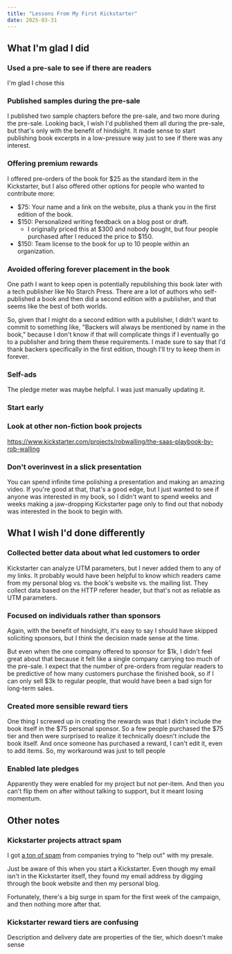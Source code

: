 ```yaml
---
title: "Lessons From My First Kickstarter"
date: 2025-03-31
---
```


## What I'm glad I did

### Used a pre-sale to see if there are readers

I'm glad I chose this

### Published samples during the pre-sale

I published two sample chapters before the pre-sale, and two more during the pre-sale. Looking back, I wish I'd published them all during the pre-sale, but that's only with the benefit of hindsight. It made sense to start publishing book excerpts in a low-pressure way just to see if there was any interest.

### Offering premium rewards

I offered pre-orders of the book for $25 as the standard item in the Kickstarter, but I also offered other options for people who wanted to contribute more:

- $75: Your name and a link on the website, plus a thank you in the first edition of the book.
- $150: Personalized writing feedback on a blog post or draft.
  - I originally priced this at $300 and nobody bought, but four people purchased after I reduced the price to $150.
- $150: Team license to the book for up to 10 people within an organization.

### Avoided offering forever placement in the book

One path I want to keep open is potentially republishing this book later with a tech publisher like No Starch Press. There are a lot of authors who self-published a book and then did a second edition with a publisher, and that seems like the best of both worlds.

So, given that I might do a second edition with a publisher, I didn't want to commit to something like, "Backers will always be mentioned by name in the book," because I don't know if that will complicate things if I eventually go to a publisher and bring them these requirements. I made sure to say that I'd thank backers specifically in the first edition, though I'll try to keep them in forever.

### Self-ads

The pledge meter was maybe helpful. I was just manually updating it.

### Start early

### Look at other non-fiction book projects

https://www.kickstarter.com/projects/robwalling/the-saas-playbook-by-rob-walling

### Don't overinvest in a slick presentation

You can spend infinite time polishing a presentation and making an amazing video. If you're good at that, that's a good edge, but I just wanted to see if anyone was interested in my book, so I didn't want to spend weeks and weeks making a jaw-dropping Kickstarter page only to find out that nobody was interested in the book to begin with.

## What I wish I'd done differently

### Collected better data about what led customers to order

Kickstarter can analyze UTM parameters, but I never added them to any of my links. It probably would have been helpful to know which readers came from my personal blog vs. the book's website vs. the mailing list. They collect data based on the HTTP referer header, but that's not as reliable as UTM parameters.

### Focused on individuals rather than sponsors

Again, with the benefit of hindsight, it's easy to say I should have skipped soliciting sponsors, but I think the decision made sense at the time.

But even when the one company offered to sponsor for $1k, I didn't feel great about that because it felt like a single company carrying too much of the pre-sale. I expect that the number of pre-orders from regular readers to be predictive of how many customers purchase the finished book, so if I can only sell $3k to regular people, that would have been a bad sign for long-term sales.

### Created more sensible reward tiers

One thing I screwed up in creating the rewards was that I didn't include the book itself in the $75 personal sponsor. So a few people purchased the $75 tier and then were surprised to realize it technically doesn't include the book itself. And once someone has purchased a reward, I can't edit it, even to add items. So, my workaround was just to tell people

### Enabled late pledges

Apparently they were enabled for my project but not per-item. And then you can't flip them on after without talking to support, but it meant losing momentum.

## Other notes

### Kickstarter projects attract spam

I got [a ton of spam](/retrospectives/2025/03/#except-for-kickstarter-spammers) from companies trying to "help out" with my presale.

Just be aware of this when you start a Kickstarter. Even though my email isn't in the Kickstarter itself, they found my email address by digging through the book website and then my personal blog.

Fortunately, there's a big surge in spam for the first week of the campaign, and then nothing more after that.

### Kickstarter reward tiers are confusing

Description and delivery date are properties of the tier, which doesn't make sense
